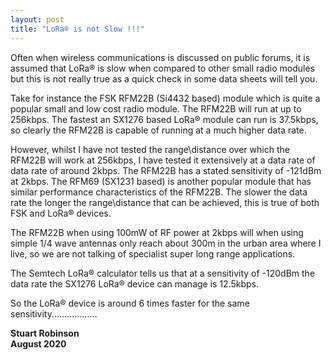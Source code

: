 ```yaml
---
layout: post
title: "LoRa® is not Slow !!!"
---
```


Often when wireless communications is discussed on public forums, it is assumed that LoRa® is slow when compared to other small radio modules but this is not really true as a quick check in some data sheets will tell you. 

Take for instance the FSK RFM22B (Si4432 based) module which is quite a popular small and low cost radio module. The RFM22B will run at up to 256kbps. The fastest an SX1276 based LoRa® module can run is 37.5kbps, so clearly the RFM22B is capable of running at a much higher data rate.

However, whilst I have not tested the range\distance over which the RFM22B will work at 256kbps, I have tested it extensively at a data rate of data rate of around 2kbps. The RFM22B has a stated sensitivity of -121dBm at 2kbps. The RFM69 (SX1231 based) is another popular module that has similar performance characteristics of the RFM22B. The slower the data rate the longer the range\distance that can be achieved, this is true of both FSK and LoRa® devices. 

The RFM22B when using 100mW of RF power at 2kbps will when using simple 1/4 wave antennas only reach about 300m in the urban area where I live, so we are not talking of specialist super long range applications.

The Semtech LoRa® calculator tells us that at a sensitivity of -120dBm the data rate the SX1276 LoRa® device can manage is 12.5kbps. 

So the LoRa® device is around 6 times faster for the same sensitivity..................



**Stuart Robinson
<br>
August 2020**     